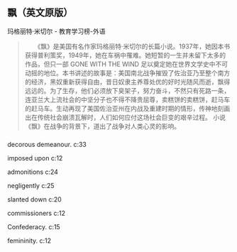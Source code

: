 ## 飘（英文原版）

玛格丽特·米切尔  -  教育学习榜-外语

> 　　《飘》是美国有名作家玛格丽特·米切尔的长篇小说。1937年，她因本书获得普利策奖，1949年，她在车祸中罹难。她短暂的一生并未留下太多的作品，但只一部 GONE WITH THE WIND 足以奠定她在世界文学史中不可动摇的地位。本书讲述的故事是：美国南北战争摧毁了佐治亚乃至整个南方的经济，黑奴重新获得自由，昔日奴隶主养尊处优的好时光随风而逝，飘得远远的。为了生存，他们必须放下臭架子，努力奋斗，不然只有死路一条，连亚兰大上流社会的中坚分子也不得不降贵屈尊，卖糕饼的卖糕饼，赶马车的赶马车。生动再现了美国佐治亚州在内战及重建时期的情形，传神地刻画出在传统社会崩溃瓦解时，人们如何应付这场社会巨变的艰辛过程。 小说《飘》在战争的背景下，道出了战争对人类心灵的影响。


### 

decorous demeanour. c:33

imposed upon c:12

admonitions c:24

negligently c:25

slanted down c:20

commissioners c:12

Confederacy. c:15

femininity. c:12